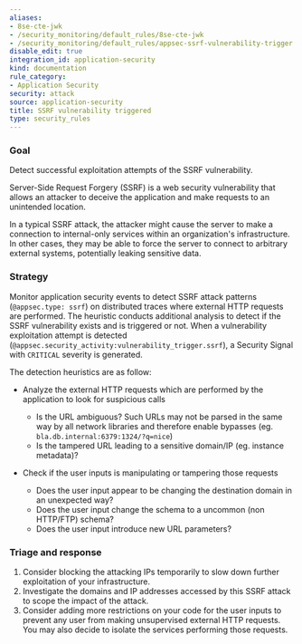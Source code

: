 ```yaml
---
aliases:
- 8se-cte-jwk
- /security_monitoring/default_rules/8se-cte-jwk
- /security_monitoring/default_rules/appsec-ssrf-vulnerability-trigger
disable_edit: true
integration_id: application-security
kind: documentation
rule_category:
- Application Security
security: attack
source: application-security
title: SSRF vulnerability triggered
type: security_rules
---
```


### Goal
Detect successful exploitation attempts of the SSRF vulnerability.

Server-Side Request Forgery (SSRF) is a web security vulnerability that allows an attacker to deceive the application and make requests to an unintended location.

In a typical SSRF attack, the attacker might cause the server to make a connection to internal-only services within an organization's infrastructure. In other cases, they may be able to force the server to connect to arbitrary external systems, potentially leaking sensitive data.

### Strategy
Monitor application security events to detect SSRF attack patterns (`@appsec.type: ssrf`) on distributed traces where external HTTP requests are performed. The heuristic conducts additional analysis to detect if the SSRF vulnerability exists and is triggered or not. When a vulnerability exploitation attempt is detected (`@appsec.security_activity:vulnerability_trigger.ssrf`), a Security Signal with `CRITICAL` severity is generated.


The detection heuristics are as follow:
- Analyze the external HTTP requests which are performed by the application to look for suspicious calls
    - Is the URL ambiguous? Such URLs may not be parsed in the same way by all network libraries and therefore enable bypasses (eg. `bla.db.internal:6379:1324/?q=nice`)
    - Is the tampered URL leading to a sensitive domain/IP (eg. instance metadata)?
    
- Check if the user inputs is manipulating or tampering those requests
    - Does the user input appear to be changing the destination domain in an unexpected way?
    - Does the user input change the schema to a uncommon (non HTTP/FTP) schema?
    - Does the user input introduce new URL parameters?

### Triage and response
1. Consider blocking the attacking IPs temporarily to slow down further exploitation of your infrastructure.
2. Investigate the domains and IP addresses accessed by this SSRF attack to scope the impact of the attack.
3. Consider adding more restrictions on your code for the user inputs to prevent any user from making unsupervised external HTTP requests. You may also decide to isolate the services performing those requests.
